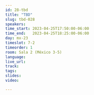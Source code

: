 ```yaml
---
id: 28-tbd
title: "TBD"
slug: tbd-028
speakers:
time_start: 2023-04-25T17:50:00-06:00
time_end:   2023-04-25T18:25:00-06:00
day: mx-23
timeslot: 7-2
timeorder: 1
room: Sala 2 (México 3-5)
language: 
live_url: 
track: 
tags:
slides: 
video: 

---
```



